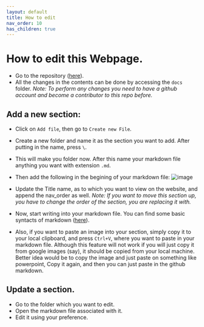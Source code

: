 ```yaml
---
layout: default
title: How to edit
nav_order: 10
has_children: true
---
```


# How to edit this Webpage.

- Go to the repository ([here](https://github.com/Armos05/Armos05.github.io)).
- All the changes in the contents can be done by accessing the ``docs`` folder.
_Note: To perform any changes you need to have a github account and become a contributor to this repo before._

## Add a new section:
- Click on ``Add file``, then go to ``Create new File``.
- Create a new folder and name it as the section you want to add. After putting in the name, press ``\``. 
- This will make you folder now. After this name your markdown file anything you want with extension ``.md``.
- Then add the following in the begining of your markdown file:
![image](https://user-images.githubusercontent.com/40626584/200342141-b8764c0a-1179-4cb4-adda-748ddef6800e.png)

- Update the Title name, as to which you want to view on the website, and append the nav_order as well. 
_Note: If you want to move this section up, you have to change the order of the section, you are replacing it with._
- Now, start writing into your markdown file. You can find some basic syntacts of markdown ([here](https://www.markdownguide.org/basic-syntax/)).
- Also, if you want to paste an image into your section, simply copy it to your local clipboard, and press ``Ctrl+V``, where you want to paste in your markdown file. Although this feature will not work if you will just copy it from google images (say), it should be copied from your local machine. Better idea would be to copy the image and just paste on something like powerpoint, Copy it again, and then you can just paste in the github markdown.


## Update a section.
- Go to the folder which you want to edit.
- Open the markdown file associated with it. 
- Edit it using your preference.

